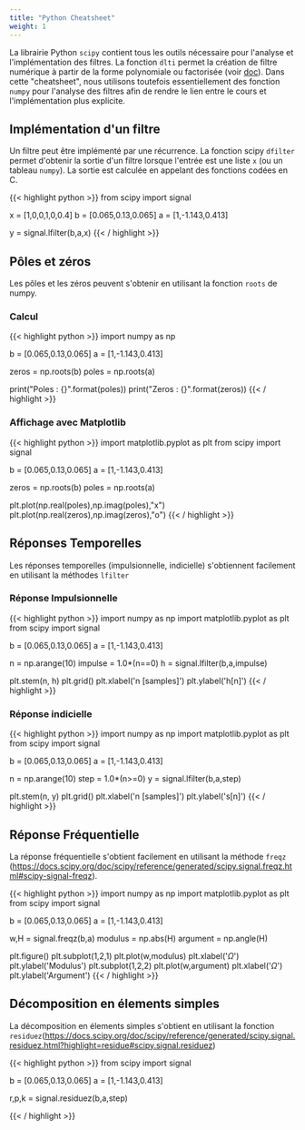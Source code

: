 ```yaml
---
title: "Python Cheatsheet"
weight: 1
---
```


La librairie Python `scipy` contient tous les outils nécessaire pour l'analyse et l'implémentation des filtres. 
La fonction `dlti` permet la création de filtre numérique à partir de la forme polynomiale ou factorisée (voir [doc](https://docs.scipy.org/doc/scipy/reference/generated/scipy.signal.dlti.html)). Dans cette "cheatsheet", nous utilisons toutefois essentiellement des fonction `numpy` pour l'analyse des filtres afin de rendre le lien entre le cours et l'implémentation plus explicite.

## Implémentation d'un filtre

Un filtre peut être implémenté par une récurrence. La fonction scipy `dfilter` permet d'obtenir la sortie d'un filtre lorsque l'entrée est une liste `x` (ou un tableau `numpy`). La sortie est calculée en appelant des fonctions codées en C.

{{< highlight python >}}
from scipy import signal

x = [1,0,0,1,0,0.4]
b = [0.065,0.13,0.065]
a = [1,-1.143,0.413]

y = signal.lfilter(b,a,x)
{{< / highlight >}}

## Pôles et zéros

Les pôles et les zéros peuvent s'obtenir en utilisant la fonction `roots` de numpy.

### Calcul

{{< highlight python >}}
import numpy as np

b = [0.065,0.13,0.065]
a = [1,-1.143,0.413]

zeros = np.roots(b)
poles = np.roots(a)

print("Poles : {}".format(poles))
print("Zeros : {}".format(zeros))
{{< / highlight >}}

### Affichage avec Matplotlib

{{< highlight python >}}
import matplotlib.pyplot as plt
from scipy import signal

b = [0.065,0.13,0.065]
a = [1,-1.143,0.413]

zeros = np.roots(b)
poles = np.roots(a)

plt.plot(np.real(poles),np.imag(poles),"x")
plt.plot(np.real(zeros),np.imag(zeros),"o")
{{< / highlight >}}

## Réponses Temporelles

Les réponses temporelles (impulsionnelle, indicielle) s'obtiennent facilement en utilisant la méthodes `lfilter` 

### Réponse Impulsionnelle

{{< highlight python >}}
import numpy as np
import matplotlib.pyplot as plt
from scipy import signal

b = [0.065,0.13,0.065]
a = [1,-1.143,0.413]

n = np.arange(10)
impulse = 1.0*(n==0)
h = signal.lfilter(b,a,impulse)

plt.stem(n, h)
plt.grid()
plt.xlabel('n [samples]')
plt.ylabel('h[n]')
{{< / highlight >}}

### Réponse indicielle

{{< highlight python >}}
import numpy as np
import matplotlib.pyplot as plt
from scipy import signal

b = [0.065,0.13,0.065]
a = [1,-1.143,0.413]

n = np.arange(10)
step = 1.0*(n>=0)
y = signal.lfilter(b,a,step)

plt.stem(n, y)
plt.grid()
plt.xlabel('n [samples]')
plt.ylabel('s[n]')
{{< / highlight >}}


## Réponse Fréquentielle
La réponse fréquentielle s'obtient facilement en utilisant la méthode `freqz` (https://docs.scipy.org/doc/scipy/reference/generated/scipy.signal.freqz.html#scipy-signal-freqz). 


{{< highlight python >}}
import numpy as np
import matplotlib.pyplot as plt
from scipy import signal

b = [0.065,0.13,0.065]
a = [1,-1.143,0.413]

w,H = signal.freqz(b,a)
modulus = np.abs(H)
argument = np.angle(H)

plt.figure()
plt.subplot(1,2,1)
plt.plot(w,modulus)
plt.xlabel('$\Omega$')
plt.ylabel('Modulus')
plt.subplot(1,2,2)
plt.plot(w,argument)
plt.xlabel('$\Omega$')
plt.ylabel('Argument')
{{< / highlight >}}

## Décomposition en élements simples

La décomposition en élements simples s'obtient en utilisant la fonction `residuez`(https://docs.scipy.org/doc/scipy/reference/generated/scipy.signal.residuez.html?highlight=residue#scipy.signal.residuez)

{{< highlight python >}}
from scipy import signal

b = [0.065,0.13,0.065]
a = [1,-1.143,0.413]

r,p,k = signal.residuez(b,a,step)

{{< / highlight >}}